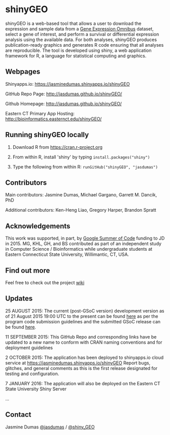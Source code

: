 # shinyGEO
shinyGEO is a web-based tool that allows a user to download the expression and sample data from a [Gene Expression Omnibus](http://www.ncbi.nlm.nih.gov/geo/browse/) dataset, select a gene of interest, and perform a survival or differential expression analysis using the available data. For both analyses, shinyGEO produces publication-ready graphics and generates R code ensuring that all analyses are reproducible. The tool is developed using shiny, a web application framework for R, a language for statistical computing and graphics.

## Webpages
Shinyapps.io: https://jasminedumas.shinyapps.io/shinyGEO

GitHub Repo Page: http://jasdumas.github.io/shinyGEO/

Github Homepage: http://jasdumas.github.io/shinyGEO/

Eastern CT Primary App Hosting: http://bioinformatics.easternct.edu/shinyGEO/

## Running shinyGEO locally 
1. Download R from https://cran.r-project.org

2. From within R, install 'shiny' by typing
`install.packages("shiny")` 

3. Type the following from within R:
  `runGitHub("shinyGEO", "jasdumas")`

## Contributors
Main contributors: Jasmine Dumas, Michael Gargano, Garrett M. Dancik, PhD

Additional contributors: Ken-Heng Liao, Gregory Harper, Brandon Spratt

## Acknowledgements
This work was supported, in part, by [Google Summer of Code](http://www.google-melange.com/gsoc/homepage/google/gsoc2015) funding to JD in 2015. MG, KHL, GH, and BS contributed as part of an independent study in Computer Science / Bioinformatics while undergraduate students at Eastern Connecticut State University, Willimantic, CT,  USA.

## Find out more
Feel free to check out the project [wiki](https://github.com/jasdumas/shinyGEO/wiki)

## Updates
25 AUGUST 2015: The current (post-GSoC version) development version as of 21 August 2015 19:00 UTC to the present can be found [here](https://github.com/jasdumas/shinyGEO) as per the program code submission guidelines and the submitted GSoC release can be found [here](https://github.com/jasdumas/shinyGEO/releases/tag/v0.1).

11 SEPTEMBER 2015: This GitHub Repo and corresponding links have be updated to a new name to conform with CRAN naming conventions and for deployment guidelines

2 OCTOBER 2015: The application has been deployed to shinyapps.io cloud service at https://jasminedumas.shinyapps.io/shinyGEO Report bugs, glitches, and general comments as this is the first release designated for testing and configuration.

7 JANUARY 2016: The application will also be deployed on the Eastern CT State University Shiny Server

...

## Contact
Jasmine Dumas [@jasdumas](https://twitter.com/jasdumas) / [@shiny_GEO](https://twitter.com/shiny_geo)

